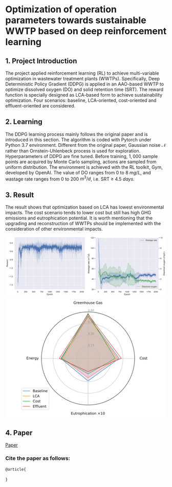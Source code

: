 # Optimization of operation parameters towards sustainable WWTP based on deep reinforcement learning

## 1. Project Introduction
The project applied reinforcement learning (RL) to achieve multi-variable optimization in wastewater treatment plants (WWTPs). Specifically, Deep Deterministic Policy Gradient (DDPG) is applied in an AAO-based WWTP to optimize dissolved oxygen (DO) and solid retention time (SRT). The reward function is specially designed as LCA-based form to achieve sustainability optimization. Four scenarios: baseline, LCA-oriented, cost-oriented and effluent-oriented are considered.

## 2. Learning
The DDPG learning process mainly follows the original paper and is introduced in this section. The algorithm is coded with Pytorch under Python 3.7 environment.
Different from the original paper, Gaussian noise $\mathcal{N}$ rather than Ornstein-Uhlenbeck process is used for exploration.
Hyperparameters of DDPG are fine tuned. Before training, $1,000$ sample points are acquired by Monte Carlo sampling, actions are sampled from uniform distribution. The environment is achieved with the RL toolkit, Gym, developed by OpenAI. The value of DO ranges from 0 to 8 $mg/L$, and wastage rate ranges from 0 to 200 $m^3/d$, i.e. SRT $\geq$ 4.5 $days$. 

## 3. Result
The result shows that optimization based on LCA has lowest environmental impacts. The cost scenario tends to lower cost but still has high GHG emissions and eutrophication potential. It is worth mentioning that the upgrading and reconstruction of WWTPs should be implemented with the consideration of other environmental impacts.

<img src="./res/pic/res.jpg" width = "1000"/>

<img src="./res/pic/spider.jpg" width = "600" alt="spider" align=center/>

## 4. Paper
[Paper](http://www.google.com) 

### Cite the paper as follows:

    @article{
     
    }

